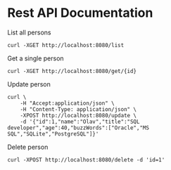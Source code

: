 # Rest API Documentation

List all persons
```
curl -XGET http://localhost:8080/list
```

Get a single person
```
curl -XGET http://localhost:8080/get/{id}
```

Update person
```
curl \
    -H "Accept:application/json" \
    -H "Content-Type: application/json" \
    -XPOST http://localhost:8080/update \
    -d '{"id":1,"name":"Olav","title":"SQL developer","age":40,"buzzWords":["Oracle","MS SQL","SQLite","PostgreSQL"]}'
```

Delete person
```
curl -XPOST http://localhost:8080/delete -d 'id=1'
```